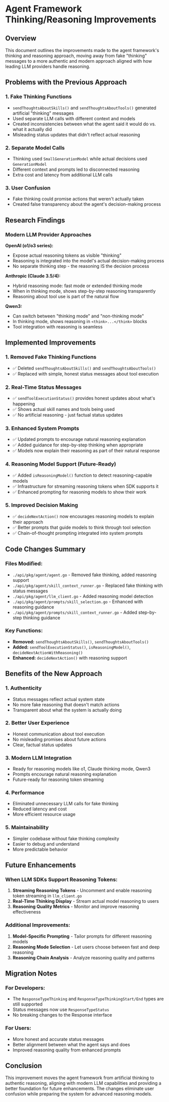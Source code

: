 # Agent Framework Thinking/Reasoning Improvements

## Overview

This document outlines the improvements made to the agent framework's thinking and reasoning approach, moving away from fake "thinking" messages to a more authentic and modern approach aligned with how leading LLM providers handle reasoning.

## Problems with the Previous Approach

### 1. **Fake Thinking Functions**
- `sendThoughtsAboutSkills()` and `sendThoughtsAboutTools()` generated artificial "thinking" messages
- Used separate LLM calls with different context and models
- Created inconsistencies between what the agent said it would do vs. what it actually did
- Misleading status updates that didn't reflect actual reasoning

### 2. **Separate Model Calls**
- Thinking used `SmallGenerationModel` while actual decisions used `GenerationModel`
- Different context and prompts led to disconnected reasoning
- Extra cost and latency from additional LLM calls

### 3. **User Confusion**
- Fake thinking could promise actions that weren't actually taken
- Created false transparency about the agent's decision-making process

## Research Findings

### Modern LLM Provider Approaches

**OpenAI (o1/o3 series):**
- Expose actual reasoning tokens as visible "thinking"
- Reasoning is integrated into the model's actual decision-making process
- No separate thinking step - the reasoning IS the decision process

**Anthropic (Claude 3.5/4):**
- Hybrid reasoning mode: fast mode or extended thinking mode
- When in thinking mode, shows step-by-step reasoning transparently
- Reasoning about tool use is part of the natural flow

**Qwen3:**
- Can switch between "thinking mode" and "non-thinking mode"
- In thinking mode, shows reasoning in `<think>...</think>` blocks
- Tool integration with reasoning is seamless

## Implemented Improvements

### 1. **Removed Fake Thinking Functions**
- ✅ Deleted `sendThoughtsAboutSkills()` and `sendThoughtsAboutTools()`
- ✅ Replaced with simple, honest status messages about tool execution

### 2. **Real-Time Status Messages**
- ✅ `sendToolExecutionStatus()` provides honest updates about what's happening
- ✅ Shows actual skill names and tools being used
- ✅ No artificial reasoning - just factual status updates

### 3. **Enhanced System Prompts**
- ✅ Updated prompts to encourage natural reasoning explanation
- ✅ Added guidance for step-by-step thinking when appropriate
- ✅ Models now explain their reasoning as part of their natural response

### 4. **Reasoning Model Support (Future-Ready)**
- ✅ Added `isReasoningModel()` function to detect reasoning-capable models
- ✅ Infrastructure for streaming reasoning tokens when SDK supports it
- ✅ Enhanced prompting for reasoning models to show their work

### 5. **Improved Decision Making**
- ✅ `decideNextAction()` now encourages reasoning models to explain their approach
- ✅ Better prompts that guide models to think through tool selection
- ✅ Chain-of-thought prompting integrated into system prompts

## Code Changes Summary

### Files Modified:
- `./api/pkg/agent/agent.go` - Removed fake thinking, added reasoning support
- `./api/pkg/agent/skill_context_runner.go` - Replaced fake thinking with status messages
- `./api/pkg/agent/llm_client.go` - Added reasoning model detection
- `./api/pkg/agent/prompts/skill_selection.go` - Enhanced with reasoning guidance
- `./api/pkg/agent/prompts/skill_context_runner.go` - Added step-by-step thinking guidance

### Key Functions:
- **Removed:** `sendThoughtsAboutSkills()`, `sendThoughtsAboutTools()`
- **Added:** `sendToolExecutionStatus()`, `isReasoningModel()`, `decideNextActionWithReasoning()`
- **Enhanced:** `decideNextAction()` with reasoning support

## Benefits of the New Approach

### 1. **Authenticity**
- Status messages reflect actual system state
- No more fake reasoning that doesn't match actions
- Transparent about what the system is actually doing

### 2. **Better User Experience**
- Honest communication about tool execution
- No misleading promises about future actions
- Clear, factual status updates

### 3. **Modern LLM Integration**
- Ready for reasoning models like o1, Claude thinking mode, Qwen3
- Prompts encourage natural reasoning explanation
- Future-ready for reasoning token streaming

### 4. **Performance**
- Eliminated unnecessary LLM calls for fake thinking
- Reduced latency and cost
- More efficient resource usage

### 5. **Maintainability**
- Simpler codebase without fake thinking complexity
- Easier to debug and understand
- More predictable behavior

## Future Enhancements

### When LLM SDKs Support Reasoning Tokens:
1. **Streaming Reasoning Tokens** - Uncomment and enable reasoning token streaming in `llm_client.go`
2. **Real-Time Thinking Display** - Stream actual model reasoning to users
3. **Reasoning Quality Metrics** - Monitor and improve reasoning effectiveness

### Additional Improvements:
1. **Model-Specific Prompting** - Tailor prompts for different reasoning models
2. **Reasoning Mode Selection** - Let users choose between fast and deep reasoning
3. **Reasoning Chain Analysis** - Analyze reasoning quality and patterns

## Migration Notes

### For Developers:
- The `ResponseTypeThinking` and `ResponseTypeThinkingStart/End` types are still supported
- Status messages now use `ResponseTypeStatus` 
- No breaking changes to the Response interface

### For Users:
- More honest and accurate status messages
- Better alignment between what the agent says and does
- Improved reasoning quality from enhanced prompts

## Conclusion

This improvement moves the agent framework from artificial thinking to authentic reasoning, aligning with modern LLM capabilities and providing a better foundation for future enhancements. The changes eliminate user confusion while preparing the system for advanced reasoning models.
